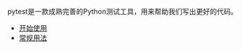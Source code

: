 pytest是一款成熟完善的Python测试工具，用来帮助我们写出更好的代码。
- [开始使用](./docs/getting_started.md)
- [常规用法](./docs/usage.md)